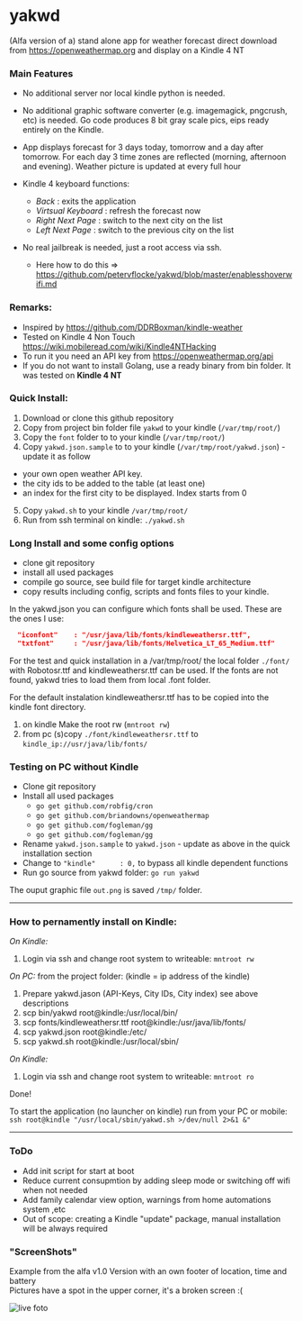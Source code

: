 # yakwd #

(Alfa version of a) stand alone app for weather forecast direct download from https://openweathermap.org and display on a Kindle 4 NT<br>

### Main Features
+ No additional server nor local kindle python is needed.
+ No additional graphic software converter (e.g. imagemagick, pngcrush, etc) is needed. Go code produces 8 bit gray scale pics, eips ready entirely on the Kindle.
+ App displays forecast for 3 days today, tomorrow and a day after tomorrow. For each day 3 time zones are reflected (morning, afternoon and evening). Weather picture is updated at every full hour
+ Kindle 4 keyboard functions:
  + _Back_ : exits the application
  + _Virtsual Keyboard_ : refresh the forecast now
  + _Right Next Page_ : switch to the next city on the list
  + _Left Next Page_ : switch to the previous city on the list

+ No real jailbreak is needed, just a root access via ssh.
  + Here how to do this => https://github.com/petervflocke/yakwd/blob/master/enablesshoverwifi.md


### Remarks:

* Inspired by https://github.com/DDRBoxman/kindle-weather
* Tested on Kindle 4 Non Touch https://wiki.mobileread.com/wiki/Kindle4NTHacking
* To run it you need an API key from https://openweathermap.org/api
* If you do not want to install Golang, use a ready binary from bin folder. It was tested on **Kindle 4 NT**


### Quick Install:

1. Download or clone this github repository 
2. Copy from project bin folder file `yakwd` to your kindle (`/var/tmp/root/`)
3. Copy the `font` folder to to your kindle (`/var/tmp/root/`)
4. Copy `yakwd.json.sample` to to your kindle (`/var/tmp/root/yakwd.json`) - update it as follow
  * your own open weather API key. 
  * the city ids to be added to the table (at least one) 
  * an index for the first city to be displayed. Index starts from 0
5. Copy `yakwd.sh` to your kindle `/var/tmp/root/`
6. Run from ssh terminal on kindle: `./yakwd.sh`

### Long Install and some config options

* clone git repository
* install all used packages
* compile go source, see build file for target kindle architecture
* copy results including config, scripts and fonts files to your kindle.

In the yakwd.json you can configure which fonts shall be used. These are the ones I use:
```json
  "iconfont"    : "/usr/java/lib/fonts/kindleweathersr.ttf",
  "txtfont"     : "/usr/java/lib/fonts/Helvetica_LT_65_Medium.ttf" 
```
For the test and quick installation in a /var/tmp/root/ the local folder `./font/` with Robotosr.ttf and kindleweathersr.ttf can be used. If the fonts are not found, yakwd tries to load them from local .font folder.

For the default instalation kindleweathersr.ttf has to be copied into the kindle font directory. <BR>
1. on kindle Make the root rw (`mntroot rw`)
2. from pc (s)copy `./font/kindleweathersr.ttf` to `kindle_ip://usr/java/lib/fonts/`

### Testing on PC without Kindle
* Clone git repository
* Install all used packages
  * `go get github.com/robfig/cron`
  * `go get github.com/briandowns/openweathermap`
  * `go get github.com/fogleman/gg`
  * `go get github.com/fogleman/gg`
* Rename `yakwd.json.sample` to `yakwd.json` - update as above in the quick installation section
* Change to `"kindle"      : 0,` to bypass all kindle dependent functions
* Run go source from yakwd folder: `go run yakwd`

The ouput graphic file `out.png` is saved `/tmp/`  folder.


****

### How to pernamently install on Kindle:

*On Kindle:*
1. Login via ssh and change root system to writeable: `mntroot rw`

*On PC:* from the project folder: (kindle = ip address of the kindle)
1. Prepare yakwd.jason (API-Keys, City IDs, City index) see above descriptions
2. scp bin/yakwd root@kindle:/usr/local/bin/
3. scp fonts/kindleweathersr.ttf root@kindle:/usr/java/lib/fonts/
4. scp yakwd.json root@kindle:/etc/
5. scp yakwd.sh root@kindle:/usr/local/sbin/

*On Kindle:*
1. Login via ssh and change root system to writeable: `mntroot ro`

Done!

To start the application (no launcher on kindle) run from your PC or mobile:<BR>
`ssh root@kindle "/usr/local/sbin/yakwd.sh >/dev/null 2>&1 &"`

****

### ToDo

* Add init script for start at boot
* Reduce current consupmtion by adding sleep mode or switching off wifi when not needed
* Add family calendar view option, warnings from home automations system ,etc
* Out of scope: creating a Kindle "update" package, manual installation will be always required


### "ScreenShots"

Example from the alfa v1.0 Version with an own footer of location, time and battery<br>
Pictures have a spot in the upper corner, it's a broken screen :(

![live foto](https://github.com/petervflocke/yakwd/blob/master/Docs/kindle-live.jpg)